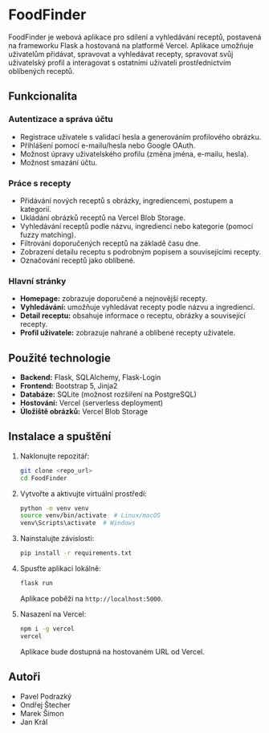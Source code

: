 # FoodFinder

FoodFinder je webová aplikace pro sdílení a vyhledávání receptů, postavená na frameworku Flask a hostovaná na platformě Vercel. Aplikace umožňuje uživatelům přidávat, spravovat a vyhledávat recepty, spravovat svůj uživatelský profil a interagovat s ostatními uživateli prostřednictvím oblíbených receptů.

## Funkcionalita

### Autentizace a správa účtu

- Registrace uživatele s validací hesla a generováním profilového obrázku.
- Přihlášení pomocí e-mailu/hesla nebo Google OAuth.
- Možnost úpravy uživatelského profilu (změna jména, e-mailu, hesla).
- Možnost smazání účtu.

### Práce s recepty

- Přidávání nových receptů s obrázky, ingrediencemi, postupem a kategorií.
- Ukládání obrázků receptů na Vercel Blob Storage.
- Vyhledávání receptů podle názvu, ingrediencí nebo kategorie (pomocí fuzzy matching).
- Filtrování doporučených receptů na základě času dne.
- Zobrazení detailu receptu s podrobným popisem a souvisejícími recepty.
- Označování receptů jako oblíbené.

### Hlavní stránky

- **Homepage:** zobrazuje doporučené a nejnovější recepty.
- **Vyhledávání:** umožňuje vyhledávat recepty podle názvu a ingrediencí.
- **Detail receptu:** obsahuje informace o receptu, obrázky a související recepty.
- **Profil uživatele:** zobrazuje nahrané a oblíbené recepty uživatele.

## Použité technologie

- **Backend:** Flask, SQLAlchemy, Flask-Login
- **Frontend:** Bootstrap 5, Jinja2
- **Databáze:** SQLite (možnost rozšíření na PostgreSQL)
- **Hostování:** Vercel (serverless deployment)
- **Úložiště obrázků:** Vercel Blob Storage

## Instalace a spuštění

1. Naklonujte repozitář:
   ```bash
   git clone <repo_url>
   cd FoodFinder
   ```
2. Vytvořte a aktivujte virtuální prostředí:
   ```bash
   python -m venv venv
   source venv/bin/activate  # Linux/macOS
   venv\Scripts\activate  # Windows
   ```
3. Nainstalujte závislosti:
   ```bash
   pip install -r requirements.txt
   ```
4. Spusťte aplikaci lokálně:

   ```bash
   flask run
   ```

   Aplikace poběží na `http://localhost:5000`.

5. Nasazení na Vercel:
   ```bash
   npm i -g vercel
   vercel
   ```
   Aplikace bude dostupná na hostovaném URL od Vercel.

## Autoři

- Pavel Podrazký
- Ondřej Štecher
- Marek Šimon
- Jan Král

